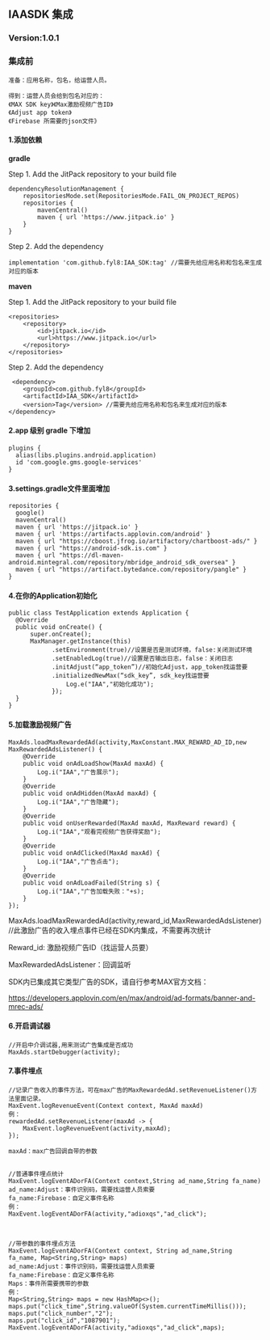 ## IAASDK 集成

### Version:1.0.1

### 集成前


    准备：应用名称，包名，给运营人员。
    
    得到：运营人员会给到包名对应的：
    《MAX SDK key》《Max激励视频广告ID》
    《Adjust app token》
    《Firebase 所需要的json文件》

#### 1.添加依赖
**gradle**

Step 1. Add the JitPack repository to your build file

    dependencyResolutionManagement {
		repositoriesMode.set(RepositoriesMode.FAIL_ON_PROJECT_REPOS)
		repositories {
			mavenCentral()
			maven { url 'https://www.jitpack.io' }
		}
	}

Step 2. Add the dependency
    
    implementation 'com.github.fyl8:IAA_SDK:tag' //需要先给应用名称和包名来生成对应的版本

**maven**

Step 1. Add the JitPack repository to your build file

    <repositories>
		<repository>
		    <id>jitpack.io</id>
		    <url>https://www.jitpack.io</url>
		</repository>
	</repositories>
 
 Step 2. Add the dependency

     <dependency>
	    <groupId>com.github.fyl8</groupId>
	    <artifactId>IAA_SDK</artifactId>
	    <version>Tag</version> //需要先给应用名称和包名来生成对应的版本
	</dependency>
 

#### 2.app 级别 gradle 下增加


    plugins {
      alias(libs.plugins.android.application)
      id 'com.google.gms.google-services'
    }


#### 3.settings.gradle文件里面增加


    repositories {
      google()
      mavenCentral()
      maven { url 'https://jitpack.io' }
      maven { url 'https://artifacts.applovin.com/android' }
      maven { url "https://cboost.jfrog.io/artifactory/chartboost-ads/" }
      maven { url "https://android-sdk.is.com" }
      maven { url "https://dl-maven-android.mintegral.com/repository/mbridge_android_sdk_oversea" }
      maven { url "https://artifact.bytedance.com/repository/pangle" }
    }


#### 4.在你的Application初始化


    public class TestApplication extends Application {
      @Override
      public void onCreate() {
          super.onCreate();
          MaxManager.getInstance(this)
                .setEnvironment(true)//设置是否是测试环境，false:关闭测试环境
                .setEnabledLog(true)//设置是否输出日志，false：关闭日志
                .initAdjust(“app_token”)//初始化Adjust，app_token找运营要
                .initializedNewMax(“sdk_key”, sdk_key找运营要
                    Log.e("IAA","初始化成功");
                });
      }
    }  


#### 5.加载激励视频广告


    MaxAds.loadMaxRewardedAd(activity,MaxConstant.MAX_REWARD_AD_ID,new MaxRewardedAdsListener() {
        @Override
        public void onAdLoadShow(MaxAd maxAd) {
            Log.i("IAA","广告展示");
        }
        @Override
        public void onAdHidden(MaxAd maxAd) {
            Log.i("IAA","广告隐藏");
        }
        @Override
        public void onUserRewarded(MaxAd maxAd, MaxReward reward) {
            Log.i("IAA","观看完视频广告获得奖励");
        }
        @Override
        public void onAdClicked(MaxAd maxAd) {
            Log.i("IAA","广告点击");
        }
        @Override
        public void onAdLoadFailed(String s) {
            Log.i("IAA","广告加载失败："+s);
        }
    });

 MaxAds.loadMaxRewardedAd(activity,reward_id,MaxRewardedAdsListener)//此激励广告的收入埋点事件已经在SDK内集成，不需要再次统计

 Reward_id: 激励视频广告ID（找运营人员要）

 MaxRewardedAdsListener：回调监听

 SDK内已集成其它类型广告的SDK，请自行参考MAX官方文档：

 https://developers.applovin.com/en/max/android/ad-formats/banner-and-mrec-ads/
 

#### 6.开启调试器

    //开启中介调试器,用来测试广告集成是否成功
    MaxAds.startDebugger(activity);

        
#### 7.事件埋点

    //记录广告收入的事件方法，可在max广告的MaxRewardedAd.setRevenueListener()方法里面记录。
    MaxEvent.logRevenueEvent(Context context, MaxAd maxAd)
    例：
    rewardedAd.setRevenueListener(maxAd -> {
        MaxEvent.logRevenueEvent(activity,maxAd);
    });
    
    maxAd：max广告回调自带的参数


    //普通事件埋点统计
    MaxEvent.logEventADorFA(Context context,String ad_name,String fa_name)
    ad_name:Adjust：事件识别码，需要找运营人员索要
    fa_name:Firebase：自定义事件名称
    例：
    MaxEvent.logEventADorFA(activity,"adioxqs","ad_click");



    //带参数的事件埋点方法
    MaxEvent.logEventADorFA(Context context, String ad_name,String fa_name, Map<String,String> maps)
    ad_name:Adjust：事件识别码，需要找运营人员索要
    fa_name:Firebase：自定义事件名称
    Maps：事件所需要携带的参数
    例：
    Map<String,String> maps = new HashMap<>();
    maps.put("click_time",String.valueOf(System.currentTimeMillis()));
    maps.put("click_number","2");
    maps.put("click_id","1087901");
    MaxEvent.logEventADorFA(activity,"adioxqs","ad_click",maps);





